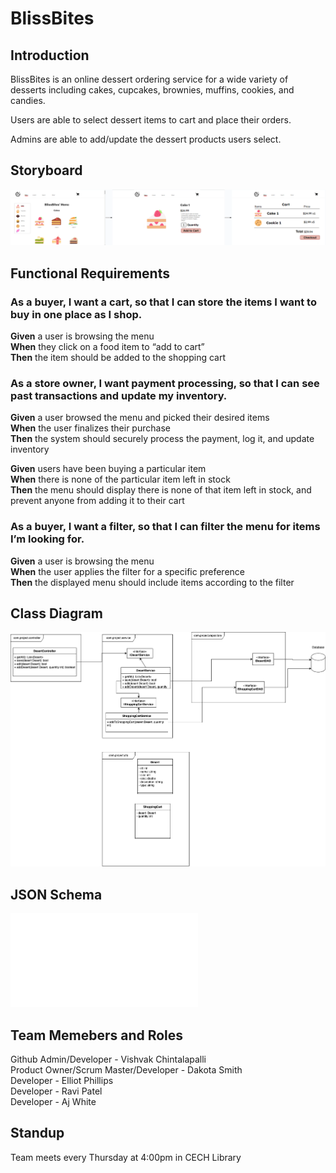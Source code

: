 # BlissBites

## Introduction
BlissBites is an online dessert ordering service for a wide variety of desserts including cakes, cupcakes, brownies, muffins, cookies, and candies.

Users are able to select dessert items to cart and place their orders.

Admins are able to add/update the dessert products users select.

## Storyboard

![Wireframe for BlissBites](StoryBoard.png)

## Functional Requirements
### As a buyer, I want a cart, so that I can store the items I want to buy in one place as I shop.
**Given** a user is browsing the menu <br>
**When** they click on a food item to “add to cart” <br>
**Then** the item should be added to the shopping cart <br>

### As a store owner, I want payment processing, so that I can see past transactions and update my inventory.
**Given** a user browsed the menu and picked their desired items <br>
**When** the user finalizes their purchase <br>
**Then** the system should securely process the payment, log it, and update inventory <br>

**Given** users have been buying a particular item <br>
**When** there is none of the particular item left in stock <br>
**Then** the menu should display there is none of that item left in stock, and prevent anyone from adding it to their cart <br>

### As a buyer, I want a filter, so that I can filter the menu for items I’m looking for.
**Given** a user is browsing the menu <br>
**When** the user applies the filter for a specific preference <br>
**Then** the displayed menu should include items according to the filter <br>

## Class Diagram
![UML Diagram for BlissBites](UML.png)

## JSON Schema
![JSON Schema](JSONSchema.txt)

## Team Memebers and Roles
Github Admin/Developer - Vishvak Chintalapalli\
Product Owner/Scrum Master/Developer - Dakota Smith\
Developer - Elliot Phillips\
Developer - Ravi Patel\
Developer - Aj White

## Standup
Team meets every Thursday at 4:00pm in CECH Library
